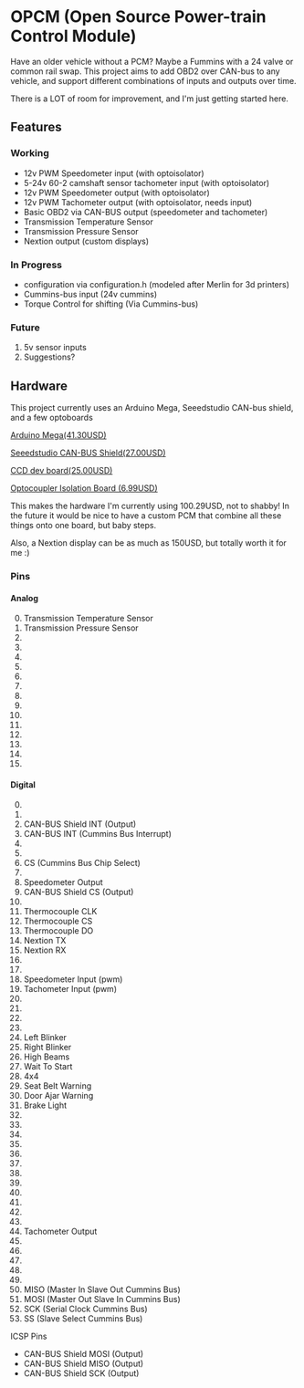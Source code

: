# OPCM (Open Source Power-train Control Module)

Have an older vehicle without a PCM?  Maybe a Fummins with a 24 valve or common rail swap. This project aims to add OBD2 over CAN-bus to any vehicle, and support different combinations of inputs and outputs over time.

There is a LOT of room for improvement, and I'm just getting started here.

## Features
### Working
* 12v PWM Speedometer input (with optoisolator)
* 5-24v 60-2 camshaft sensor tachometer input (with optoisolator)
* 12v PWM Speedometer output (with optoisolator)
* 12v PWM Tachometer output (with optoisolator, needs input)
* Basic OBD2 via CAN-BUS output (speedometer and tachometer)
* Transmission Temperature Sensor
* Transmission Pressure Sensor
* Nextion output (custom displays)

### In Progress
* configuration via configuration.h (modeled after Merlin for 3d printers)
* Cummins-bus input (24v cummins)
* Torque Control for shifting (Via Cummins-bus)

### Future
1. 5v sensor inputs
2. Suggestions?

## Hardware
This project currently uses an Arduino Mega, Seeedstudio CAN-bus shield, and a few optoboards

[Arduino Mega(41.30USD)](https://store.arduino.cc/usa/mega-2560-r3?gclid=Cj0KCQjw_8mHBhClARIsABfFgpjTCKfoT6O_4BFl50Pk-M2Uob__o3zz4_DoIzSqRxK_8AcUW3GCW3gaAq1nEALw_wcB)

[Seeedstudio CAN-BUS Shield(27.00USD)](https://www.seeedstudio.com/CAN-BUS-Shield-V2.html)

[CCD dev board(25.00USD)](https://www.tindie.com/products/boundarycondition/ccdpci-bus-transceiver-development-board/)

[Optocoupler Isolation Board (6.99USD)](https://www.amazon.com/gp/product/B07GMHLL2M/ref=ppx_yo_dt_b_asin_title_o09_s00?ie=UTF8&psc=1)

This makes the hardware I'm currently using 100.29USD, not to shabby!  In the future it would be nice to have a custom PCM that combine all these things onto one board, but baby steps.

Also, a Nextion display can be as much as 150USD, but totally worth it for me :)

### Pins
#### Analog
0. Transmission Temperature Sensor
1. Transmission Pressure Sensor
2.
3.
4.
5.
6.
7.
8.
9.
10.
11.
12.
13.
14.
15.

#### Digital
0.
1.
2. CAN-BUS Shield INT (Output)
3. CAN-BUS INT (Cummins Bus Interrupt)
4.
5.
6. CS (Cummins Bus Chip Select)
7.
8. Speedometer Output
9. CAN-BUS Shield CS (Output)
10.
11. Thermocouple CLK
12. Thermocouple CS
13. Thermocouple DO
14. Nextion TX
15. Nextion RX
16.
17.
18. Speedometer Input (pwm)
19. Tachometer Input (pwm)
20.
21.
22.
23.
24. Left Blinker
25. Right Blinker
26. High Beams
27. Wait To Start
28. 4x4
29. Seat Belt Warning
30. Door Ajar Warning
31. Brake Light
32.
33.
34.
35.
36.
37.
38.
39.
40.
41.
42.
43.
44. Tachometer Output
45.
46.
47.
48.
49.
50. MISO (Master In Slave Out Cummins Bus)
51. MOSI (Master Out Slave In Cummins Bus)
52. SCK (Serial Clock Cummins Bus)
53. SS (Slave Select Cummins Bus)

ICSP Pins
* CAN-BUS Shield MOSI (Output)
* CAN-BUS Shield MISO (Output)
* CAN-BUS Shield SCK (Output)